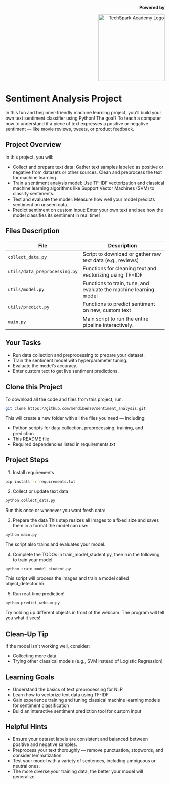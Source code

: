<p align="right">
  <b>Powered by      </b>
</p>

<p align="right">
  <img src="images/techspark_logo.png" alt="TechSpark Academy Logo" width="210"/>
</p>




# Sentiment Analysis Project

In this fun and beginner-friendly machine learning project, you'll build your own text sentiment classifier using Python! The goal? To teach a computer how to understand if a piece of text expresses a positive or negative sentiment — like movie reviews, tweets, or product feedback.

## Project Overview
In this project, you will:

 - Collect and prepare text data: Gather text samples labeled as positive or negative from datasets or other sources. Clean and preprocess the text for machine learning.
 - Train a sentiment analysis model: Use TF-IDF vectorization and classical machine learning algorithms like Support Vector Machines (SVM) to classify sentiments.
 - Test and evaluate the model: Measure how well your model predicts sentiment on unseen data.
 - Predict sentiment on custom input: Enter your own text and see how the model classifies its sentiment in real time!

## Files Description

| File             | Description |
|------------------|-------------|
| `collect_data.py` | Script to download or gather raw text data (e.g., reviews) |
| `utils/data_preprocessing.py` | Functions for cleaning text and vectorizing using TF-IDF |
| `utils/model.py` | Functions to train, tune, and evaluate the machine learning model |
| `utils/predict.py` | 	Functions to predict sentiment on new, custom text |
| `main.py` | Main script to run the entire pipeline interactively. |


##  Your Tasks
 - Run data collection and preprocessing to prepare your dataset.
 - Train the sentiment model with hyperparameter tuning.
 - Evaluate the model’s accuracy.
 - Enter custom text to get live sentiment predictions.

##  Clone this Project
To download all the code and files from this project, run:
```bash
git clone https://github.com/mehdibenz0/sentiment_analysis.git
```
This will create a new folder with all the files you need — including:
 - Python scripts for data collection, preprocessing, training, and prediction
 - This README file
 - Required dependencies listed in requirements.txt
   
##  Project Steps
1. Install requirements
```bash
pip install -r requirements.txt
```

2. Collect or update text data
```bash
python collect_data.py
```
Run this once or whenever you want fresh data:

3. Prepare the data
This step resizes all images to a fixed size and saves them in a format the model can use:
```bash
python main.py
```
The script also trains and evaluates your model.

4. Complete the TODOs in train_model_student.py, then run the following to train your model:
```bash
python train_model_student.py
```
This script will process the images and train a model called object_detector.h5.

5. Run real-time prediction!
```bash
python predict_webcam.py
```
Try holding up different objects in front of the webcam. The program will tell you what it sees!

## Clean-Up Tip
If the model isn't working well, consider:
 - Collecting more data
 - Trying other classical models (e.g., SVM instead of Logistic Regression)

## Learning Goals
 - Understand the basics of text preprocessing for NLP
 - Learn how to vectorize text data using TF-IDF
 - Gain experience training and tuning classical machine learning models for sentiment classification
 - Build an interactive sentiment prediction tool for custom input


## Helpful Hints

 - Ensure your dataset labels are consistent and balanced between positive and negative samples.
 - Preprocess your text thoroughly — remove punctuation, stopwords, and consider lemmatization.
 - Test your model with a variety of sentences, including ambiguous or neutral ones.
 - The more diverse your training data, the better your model will generalize.

